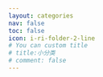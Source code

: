 ```yaml
---
layout: categories
nav: false
toc: false
icon: i-ri-folder-2-line
# You can custom title
# title:小分类
# comment: false
---
```

